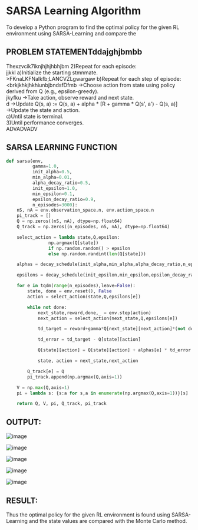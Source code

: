 # SARSA Learning Algorithm


To develop a Python program to find the optimal policy for the given RL environment using SARSA-Learning and compare the 
## PROBLEM STATEMENTddajghjbmbb
Thexzvcik7iknjhjhjhbhjbm
2)Repeat for each episode:<br>jjkkl
     a)Initialize the starting stmnmate.<br>>FKnaLKFNalkfb;LANCVZLgwargaw
     b)Repeat for each step of episode:<brkjkhkjhkhiunbjbndsfDfmb
      ->Choose action from state using policy derived from Q (e.g., epsilon-greedy).<br>jkyfku
      ->Take action, observe reward and next state.<br>
d      ->Update Q(s, a) := Q(s, a) + alpha * [R + gamma * Q(s', a') - Q(s, a)]<br>
      ->Update the state and action.<br>
    c)Until state is terminal.<br>
3)Until performance converges.<br>
ADVADVADV

## SARSA LEARNING FUNCTION
```python
def sarsa(env,
          gamma=1.0,
          init_alpha=0.5,
          min_alpha=0.01,
          alpha_decay_ratio=0.5,
          init_epsilon=1.0,
          min_epsilon=0.1,
          epsilon_decay_ratio=0.9,
          n_episodes=3000):
    nS, nA = env.observation_space.n, env.action_space.n
    pi_track = []
    Q = np.zeros((nS, nA), dtype=np.float64)
    Q_track = np.zeros((n_episodes, nS, nA), dtype=np.float64)

    select_action = lambda state,Q,epsilon: 
    			np.argmax(Q[state]) 
    			if np.random.random() > epsilon 
                else np.random.randint(len(Q[state]))

    alphas = decay_schedule(init_alpha,min_alpha,alpha_decay_ratio,n_episodes)

    epsilons = decay_schedule(init_epsilon,min_epsilon,epsilon_decay_ratio,n_episodes)

    for e in tqdm(range(n_episodes),leave=False):
        state, done = env.reset(), False
        action = select_action(state,Q,epsilons[e])

        while not done:
            next_state,reward,done,_ = env.step(action)
            next_action = select_action(next_state,Q,epsilons[e])

            td_target = reward+gamma*Q[next_state][next_action]*(not done)

            td_error = td_target - Q[state][action]

            Q[state][action] = Q[state][action] + alphas[e] * td_error

            state, action = next_state,next_action

        Q_track[e] = Q
        pi_track.append(np.argmax(Q,axis=1))

    V = np.max(Q,axis=1)
    pi = lambda s: {s:a for s,a in enumerate(np.argmax(Q,axis=1))}[s]

    return Q, V, pi, Q_track, pi_track
```

## OUTPUT:

![image](https://github.com/Fawziya20/sarsa-learning/assets/75235022/da87a9a0-4742-4472-99e8-8b07468fd9a2)

![image](https://github.com/Fawziya20/sarsa-learning/assets/75235022/7e854404-0cd2-4740-8e04-8c5a480b8f6f)

![image](https://github.com/Fawziya20/sarsa-learning/assets/75235022/8a4d4de3-2611-4883-a97f-46e12bef3ca9)

![image](https://github.com/Fawziya20/sarsa-learning/assets/75235022/838be182-8078-4949-b730-ccdcfb1e8e7b)

![image](https://github.com/Fawziya20/sarsa-learning/assets/75235022/7d90a6a9-d49a-4147-9d81-d571ec134b27)



## RESULT:
Thus the optimal policy for the given RL environment is found using SARSA-Learning and the state values are compared with the Monte Carlo method.
